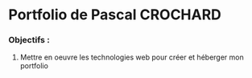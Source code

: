 # Portfolio de Pascal CROCHARD
### Objectifs :
1. Mettre en oeuvre les technologies web pour créer et héberger mon portfolio

